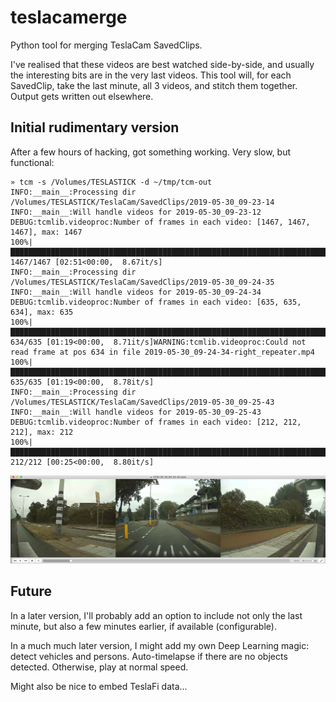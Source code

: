 teslacamerge
============
Python tool for merging TeslaCam SavedClips.

I've realised that these videos are best watched side-by-side, and usually the interesting bits are in the very last videos. This tool will, for each SavedClip, take the last minute, all 3 videos, and stitch them together. Output gets written out elsewhere.

## Initial rudimentary version
After a few hours of hacking, got something working. Very slow, but functional:

```
» tcm -s /Volumes/TESLASTICK -d ~/tmp/tcm-out 
INFO:__main__:Processing dir /Volumes/TESLASTICK/TeslaCam/SavedClips/2019-05-30_09-23-14
INFO:__main__:Will handle videos for 2019-05-30_09-23-12
DEBUG:tcmlib.videoproc:Number of frames in each video: [1467, 1467, 1467], max: 1467
100%|████████████████████████████████████████████████████████████████████████████████████████████| 1467/1467 [02:51<00:00,  8.67it/s]
INFO:__main__:Processing dir /Volumes/TESLASTICK/TeslaCam/SavedClips/2019-05-30_09-24-35
INFO:__main__:Will handle videos for 2019-05-30_09-24-34
DEBUG:tcmlib.videoproc:Number of frames in each video: [635, 635, 634], max: 635
100%|█████████████████████████████████████████████████████████████████████████████████████████████▊| 634/635 [01:19<00:00,  8.71it/s]WARNING:tcmlib.videoproc:Could not read frame at pos 634 in file 2019-05-30_09-24-34-right_repeater.mp4
100%|██████████████████████████████████████████████████████████████████████████████████████████████| 635/635 [01:19<00:00,  8.78it/s]
INFO:__main__:Processing dir /Volumes/TESLASTICK/TeslaCam/SavedClips/2019-05-30_09-25-43
INFO:__main__:Will handle videos for 2019-05-30_09-25-43
DEBUG:tcmlib.videoproc:Number of frames in each video: [212, 212, 212], max: 212
100%|██████████████████████████████████████████████████████████████████████████████████████████████| 212/212 [00:25<00:00,  8.80it/s]
```

![example-video](example-output-video.jpg?raw=true)

## Future

In a later version, I'll probably add an option to include not only the last minute, but also a few minutes earlier, if available (configurable).

In a much much later version, I might add my own Deep Learning magic: detect vehicles and persons. Auto-timelapse if there are no objects detected. Otherwise, play at normal speed.

Might also be nice to embed TeslaFi data...
